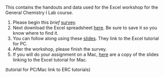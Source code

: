 This contains the handouts and data used for the Excel workshop for the General Chemistry I Lab course. 
 
1.  Please begin this *brief* [survey](https://barnard.qualtrics.com/SE/?SID=SV_0cEVZVVQpEmuTeR). 
2.  Next download the Excel spreadsheet [here](https://github.com/barnarderc/workshops/blob/master/2013-2014/Fall%202013/General%20Chemistry%20I%20(CHEM%202001_%20Magyar%20and%20Alexander)/chem_data_workshop.xlsx). Be sure to save it so you know where to find it.
3.  You can follow along using these [slides](https://github.com/barnarderc/workshops/blob/master/2013-2014/Fall%202013/General%20Chemistry%20I%20(CHEM%202001_%20Magyar%20and%20Alexander)/chem_workshop_pc_0.pdf). They link to the Excel tutorial for PC. 
4.  After the workshop, please finish the survey.
5.  If you will do your assignment on a Mac, [here](https://github.com/barnarderc/workshops/blob/master/2013-2014/Fall%202013/General%20Chemistry%20I%20(CHEM%202001_%20Magyar%20and%20Alexander)/chem_workshopmac_0.pdf) are a copy of the slides linking to the Excel tutorial for Mac.


(tutorial for PC/Mac link to ERC tutorials)
